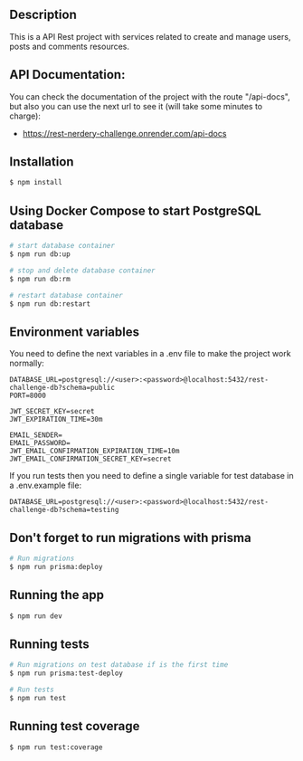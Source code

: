 ## Description

This is a API Rest project with services related to create and manage users, posts and comments resources. 

## API Documentation:
You can check the documentation of the project with the route "/api-docs", but also you can use the next url to see it (will take some minutes to charge):
- https://rest-nerdery-challenge.onrender.com/api-docs

## Installation

```bash
$ npm install
```

## Using Docker Compose to start PostgreSQL database

```bash
# start database container
$ npm run db:up

# stop and delete database container
$ npm run db:rm

# restart database container
$ npm run db:restart
```

## Environment variables
You need to define the next variables in a .env file to make the project work normally:
```
DATABASE_URL=postgresql://<user>:<password>@localhost:5432/rest-challenge-db?schema=public
PORT=8000

JWT_SECRET_KEY=secret
JWT_EXPIRATION_TIME=30m

EMAIL_SENDER=
EMAIL_PASSWORD=
JWT_EMAIL_CONFIRMATION_EXPIRATION_TIME=10m
JWT_EMAIL_CONFIRMATION_SECRET_KEY=secret
```
If you run tests then you need to define a single variable for test database in a .env.example file:
```
DATABASE_URL=postgresql://<user>:<password>@localhost:5432/rest-challenge-db?schema=testing
```


## Don't forget to run migrations with prisma

```bash
# Run migrations
$ npm run prisma:deploy
```

## Running the app

```bash
$ npm run dev
```

## Running tests

```bash
# Run migrations on test database if is the first time
$ npm run prisma:test-deploy

# Run tests
$ npm run test
```

## Running test coverage

```bash
$ npm run test:coverage
```